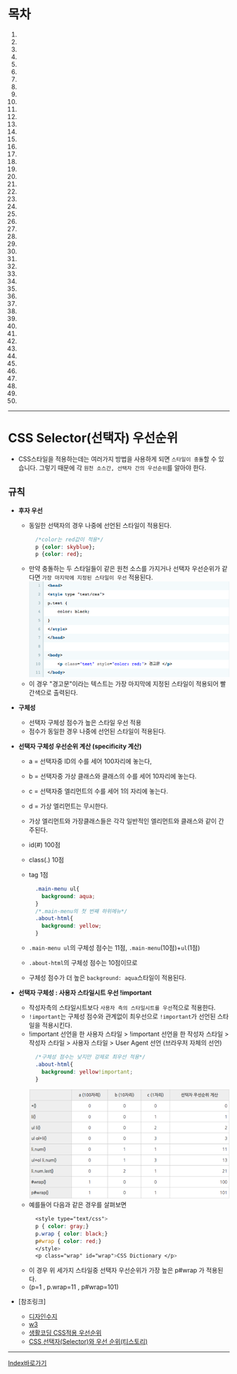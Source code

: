 # 목차
  1. []()
  2. []()
  3. []()
  4. []()
  5. []()
  6. []()
  7. []()
  8. []()
  9. []()
  10. []()
  11. []()
  12. []()
  13. []()
  14. []()
  15. []()
  16. []()
  17. []()
  18. []()
  19. []()
  20. []()
  21. []()
  22. []()
  23. []()
  24. []()
  25. []()
  26. []()
  27. []()
  28. []()
  29. []()
  30. []()
  31. []()
  32. []()
  33. []()
  34. []()
  35. []()
  36. []()
  37. []()
  38. []()
  39. []()
  40. []()
  41. []()
  42. []()
  43. []()
  44. []()
  45. []()
  46. []()
  47. []()
  48. []()
  49. []()
  50. []()

------

# CSS Selector(선택자) 우선순위
  - CSS스타일을 적용하는데는 여러가지 방법을 사용하게 되면 `스타일이 충돌`할 수 있습니다. 그렇기 때문에 각 `원천 소스간, 선택자 간의 우선순위`를 알아야 한다.

## 규칙
  - **후자 우선**  
    - 동일한 선택자의 경우 나중에 선언된 스타일이 적용된다.
      ```css
        /*color는 red값이 적용*/
        p {color: skyblue};
        p {color: red};
      ```
    - 만약 충돌하는 두 스타일들이 같은 원천 소스를 가지거나 선택자 우선순위가 같다면 `가장 마지막에 지정된 스타일이 우선` 적용된다.
    ![Alt text](./img/table2.png)
    - 이 경우 "경고문"이라는 텍스트는 가장 마지막에 지정된 스타일이 적용되어 빨간색으로 출력된다.

  - **구체성**  
    - 선택자 구체성 점수가 높은 스타일 우선 적용
    - 점수가 동일한 경우 나중에 선언된 스타일이 적용된다.  
  - **선택자 구체성 우선순위 계산 (specificity 계산)**
    - a = 선택자중 ID의 수를 세어 100자리에 놓는다,
    - b = 선택자중 가상 클래스와 클래스의 수를 세어 10자리에 놓는다.
    - c = 선택자중 엘리먼트의 수를 세어 1의 자리에 놓는다.
    - d = 가상 엘리먼트는 무시한다.

    - 가상 엘리먼트와 가장클래스들은 각각 일반적인 엘리먼트와 클래스와 같이 간주된다.

    - id(#) 100점
    - class(.) 10점
    - tag 1점
      ```css
        .main-menu ul{
          background: aqua;
        }
        /*.main-menu의 첫 번째 하위메뉴*/
        .about-html{
          background: yellow;
        }
      ```
    - `.main-menu ul`의 구체성 점수는 11점, `.main-menu`(10점)+`ul`(1점)  
    - `.about-html`의 구체성 점수는 10점이므로
    - 구체성 점수가 더 높은 `background: aqua`스타일이 적용된다.

  - **선택자 구체성 : 사용자 스타일시트 우선 !important**
    - 작성자측의 스타일시트보다 `사용자 측의 스타일시트를 우선`적으로 적용한다.
    - `!important`는 구체성 점수와 관계없이 최우선으로 `!important`가 선언된 스타일을 적용시킨다.
    - !important 선언을 한 사용자 스타일  > !important 선언을 한 작성자 스타일 > 작성자 스타일 > 사용자 스타일 > User Agent 선언 (브라우저 자체의 선언)
      ```css
        /*구체성 점수는 낮지만 강제로 최우선 적용*/
        .about-html{
          background: yellow!important;
        }
      ```
      ![Alt text](./img/table.png)
    - 예를들어 다음과 같은 경우를 살펴보면
      ```css
        <style type="text/css">
        p { color: gray;}
        p.wrap { color: black;}
        p#wrap { color: red;}
        </style>
        <p class="wrap" id="wrap">CSS Dictionary </p>
      ```
    - 이 경우 위 세가지 스타일중 선택자 우선순위가 가장 높은 p#wrap 가 적용된다.
    - (p=1 , p.wrap=11 , p#wrap=101)

  - [참조링크]
    - [디자인수지](http://blog.naver.com/PostView.nhn?blogId=sujji9&logNo=220730272669)
    - [w3](https://www.w3.org/TR/css3-selectors/#specificity)
    - [생활코딩 CSS적용 우선순위](https://opentutorials.org/module/484/4149)
    - [CSS 선택자(Selector)와 우선 순위(티스토리)](http://circlash.tistory.com/570)

------

[Index바로가기](https://github.com/seromkim1005/study)